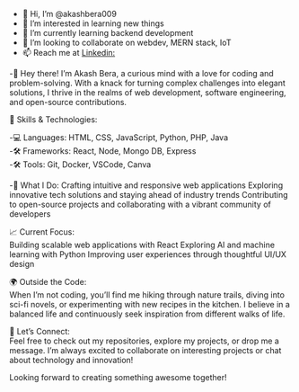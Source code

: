 - 👋 Hi, I’m @akashbera009
- 👀 I’m interested in learning new things
- 🌱 I’m currently learning backend development
- 💞️ I’m looking to collaborate on webdev, MERN stack, IoT
- 📫 Reach me at <a href="https://www.linkedin.com/in/akash-bera-5a3009250/">Linkedin:</a>
<!---- 😄 Pronouns: ...
- ⚡ Fun fact: ...--->

<!---
akashbera009/akashbera009 is a ✨ special ✨ repository because its `README.md` (this file) appears on your GitHub profile.
You can click the Preview link to take a look at your changes.
--->
-👋 Hey there! I’m Akash Bera, a curious mind with a love for coding and problem-solving. With a knack for turning complex challenges into elegant solutions, I thrive in the realms of web development, software engineering, and open-source contributions.

🔧 Skills & Technologies:

-💻 Languages: HTML, CSS, JavaScript, Python, PHP, Java  <br>
-🛠️ Frameworks: React, Node, Mongo DB, Express <br>
-🛠️ Tools: Git, Docker, VSCode, Canva

-🚀 What I Do:
Crafting intuitive and responsive web applications
Exploring innovative tech solutions and staying ahead of industry trends
Contributing to open-source projects and collaborating with a vibrant community of developers  <br>

📈 Current Focus:  <br>
Building scalable web applications with React
Exploring AI and machine learning with Python
Improving user experiences through thoughtful UI/UX design  <br>

🌍 Outside the Code:  <br>
When I’m not coding, you’ll find me hiking through nature trails, diving into sci-fi novels, or experimenting with new recipes in the kitchen. I believe in a balanced life and continuously seek inspiration from different walks of life.  <br>

💬 Let’s Connect:  <br>
Feel free to check out my repositories, explore my projects, or drop me a message. I’m always excited to collaborate on interesting projects or chat about technology and innovation!  <br>

Looking forward to creating something awesome together!
